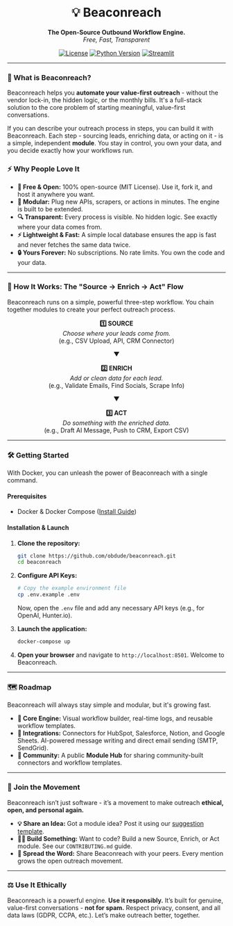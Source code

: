 <br/>
<div align="center">
  <!-- <img src="URL_TO_YOUR_LOGO.png" alt="Beaconreach Logo" width="150"> -->
  <h1 align="center">💡 Beaconreach</h1>
  <p align="center">
    <strong>The Open-Source Outbound Workflow Engine.</strong>
    <br />
    <em class="text-gray-500">Free, Fast, Transparent</em>
  </p>
</div>

<p align="center">
  <a href="#"><img src="https://img.shields.io/badge/license-MIT-blue.svg" alt="License"></a>
  <a href="#"><img src="https://img.shields.io/badge/Python-3.14+-brightgreen.svg" alt="Python Version"></a>
  <a href="#"><img src="https://img.shields.io/badge/Framework-Streamlit-red.svg" alt="Streamlit"></a>
</p>

---

### 🚀 What is Beaconreach?

Beaconreach helps you **automate your value-first outreach** - without the vendor lock-in, the hidden logic, or the monthly bills. It's a full-stack solution to the core problem of starting meaningful, value-first conversations.

If you can describe your outreach process in steps, you can build it with Beaconreach. Each step - sourcing leads, enriching data, or acting on it - is a simple, independent **module**. You stay in control, you own your data, and you decide exactly how your workflows run.

### ⚡ Why People Love It

*   **💯 Free & Open:** 100% open-source (MIT License). Use it, fork it, and host it anywhere you want.
*   **🧩 Modular:** Plug new APIs, scrapers, or actions in minutes. The engine is built to be extended.
*   **🔍 Transparent:** Every process is visible. No hidden logic. See exactly where your data comes from.
*   **⚡ Lightweight & Fast:** A simple local database ensures the app is fast and never fetches the same data twice.
*   **🔒 Yours Forever:** No subscriptions. No rate limits. You own the code and your data.

---

### 🧩 How It Works: The "Source → Enrich → Act" Flow

Beaconreach runs on a simple, powerful three-step workflow. You chain together modules to create your perfect outreach process.

<div align="center">
  <p>
    <strong>1️⃣ SOURCE</strong><br>
    <em>Choose where your leads come from.</em><br>
    (e.g., CSV Upload, API, CRM Connector)
  </p>
  <p>▼</p>
  <p>
    <strong>2️⃣ ENRICH</strong><br>
    <em>Add or clean data for each lead.</em><br>
    (e.g., Validate Emails, Find Socials, Scrape Info)
  </p>
  <p>▼</p>
  <p>
    <strong>3️⃣ ACT</strong><br>
    <em>Do something with the enriched data.</em><br>
    (e.g., Draft AI Message, Push to CRM, Export CSV)
  </p>
</div>

---

### 🛠️ Getting Started

With Docker, you can unleash the power of Beaconreach with a single command.

#### Prerequisites

*   Docker & Docker Compose ([Install Guide](https://docs.docker.com/get-docker/))

#### Installation & Launch

1.  **Clone the repository:**
    ```bash
    git clone https://github.com/obdude/beaconreach.git
    cd beaconreach
    ```

2.  **Configure API Keys:**
    ```bash
    # Copy the example environment file
    cp .env.example .env
    ```
    Now, open the `.env` file and add any necessary API keys (e.g., for OpenAI, Hunter.io).

3.  **Launch the application:**
    ```bash
    docker-compose up
    ```

4.  **Open your browser** and navigate to `http://localhost:8501`. Welcome to Beaconreach.

---

### 🗺️ Roadmap

Beaconreach will always stay simple and modular, but it's growing fast.

*   **🎯 Core Engine:** Visual workflow builder, real-time logs, and reusable workflow templates.
*   **🔌 Integrations:** Connectors for HubSpot, Salesforce, Notion, and Google Sheets. AI-powered message writing and direct email sending (SMTP, SendGrid).
*   **🌱 Community:** A public **Module Hub** for sharing community-built connectors and workflow templates.

---

### 🤝 Join the Movement

Beaconreach isn’t just software - it’s a movement to make outreach **ethical, open, and personal again.**

*   **💡 Share an Idea:** Got a module idea? Post it using our [suggestion template](link-to-your-github-issue-template).
*   **👩‍💻 Build Something:** Want to code? Build a new Source, Enrich, or Act module. See our `CONTRIBUTING.md` guide.
*   **📢 Spread the Word:** Share Beaconreach with your peers. Every mention grows the open outreach movement.

---

### ⚖️ Use It Ethically

Beaconreach is a powerful engine. **Use it responsibly.** It’s built for genuine, value-first conversations - **not for spam.** Respect privacy, consent, and all data laws (GDPR, CCPA, etc.). Let’s make outreach better, together.

